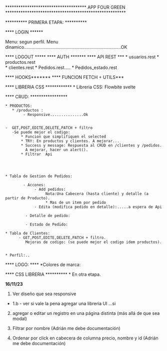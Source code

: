 
************************************* APP FOUR GREEN *******************************************************

********** PRIMERA ETAPA: **********

**** LOGIN ****** 

   Menu: segun perfil. Menu dinamico.............................................................................OK

**** LOGOUT *****
**** AUTH *******
**** API REST ***
    * usuarios.rest
	* productos.rest   
	* clientes.rest
    * Pedidos.rest.....
    * Pedidos_estado.rest
       
          

**** HOOKS*******
**** FUNCION FETCH + UTILS***

**** LIBRERIA CSS ************
    * Libreria CSS: Flowbite svelte
  
**** CRUD: *****************

    
    
    * PRODUCTOS: 
       * /productos : 
            - Responsive...............Ok
    
    
    -  GET,POST,EDITE,DELETE,PATCH + filtro 
	   -Se puede mejor el codigo: 
	       * Funcion que simplifiquen el selected
		   * TRY: En productos y clientes. A mejorar...
           * Success y message: Respuesta al CRUD en /clientes y /pedidos.
             A mejorar, hacer un alert().
           * Filtrar  Api 




    * Tabla de Gestion de Pedidos: 

            - Accones: 
                 - Add pedidos:
                      Nota:Una Cabecera (hasta cliente) y detalle (a partir de Producto). 
                      * Mas de un item por pedido 
                 - Edita (modifica pedido en detalle):.....a espera de Api
                
             - Detalle de pedido:

             - Estado de Pedido:    
            
    * Tabla de Clientes: 
          - GET,POST,EDITE,DELETE,PATCH + filtro.
             Mejoras de codigo: (se puede mejor el codigo idem productos).
          
              
    * Perfil:..


**** LOGO: ****
    *Colores de marca:


**** CSS LIBRERIA **********
    * En otra etapa.


****16/11/23****

1) Ver diseño que sea responsive

*  1.b - ver si vale la pena agregar una libreria UI  ...si

2) agregar o editar un registro en una página distinta (más allá de que sea modal)

3) Filtrar por nombre (Adrián me debe documentación)

4) Ordenar por click en cabecera de columna precio, nombre y id (Adrián me debe documentación)




